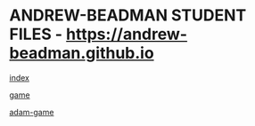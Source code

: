 # ANDREW-BEADMAN STUDENT FILES - https://andrew-beadman.github.io

[index](https://andrew-beadman.github.io/web/Home%20Page/)

[game](https://andrew-beadman.github.io/game)

[adam-game](https://andrew-beadman.github.io/adam)
